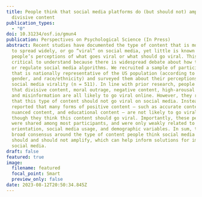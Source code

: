 ```yaml
---
title: People think that social media platforms do (but should not) amplify
  divisive content
publication_types:
  - "0"
doi: 10.31234/osf.io/gmun4
publication: Perspectives on Psychological Science (In Press)
abstract: Recent studies have documented the type of content that is most likely
  to spread widely, or go “viral” on social media, yet little is known about
  people’s perceptions of what goes viral or what should go viral. This is
  critical to understand because there is widespread debate about how to improve
  or regulate social media algorithms. We recruited a sample of participants
  that is nationally representative of the US population (according to age,
  gender, and race/ethnicity) and surveyed them about their perceptions of
  social media virality (n = 511). In line with prior research, people believe
  that divisive content, moral outrage, negative content, high-arousal content,
  and misinformation are all likely to go viral online. However, they reported
  that this type of content should not go viral on social media. Instead, people
  reported that many forms of positive content – such as accurate content,
  nuanced content, and educational content – are not likely to go viral, even
  though they think this content should go viral. Importantly, these perceptions
  were shared among most participants, and were only weakly related to political
  orientation, social media usage, and demographic variables. In sum, there is
  broad consensus around the type of content people think social media platforms
  should and should not amplify, which can help inform solutions for improving
  social media.
draft: false
featured: true
image:
  filename: featured
  focal_point: Smart
  preview_only: false
date: 2023-08-12T20:50:34.845Z
---
```


